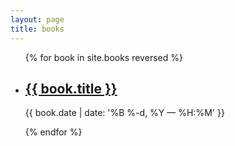 ```yaml
---
layout: page
title: books
---
```


<ul class="post-list">
{% for book in site.books reversed %}
    <li>
        <h2><a class="poem-title" href="{{ book.url | prepend: site.baseurl }}">{{ book.title }}</a></h2>
        <p class="post-meta">{{ book.date | date: '%B %-d, %Y — %H:%M' }}</p>
      </li>
{% endfor %}
</ul>